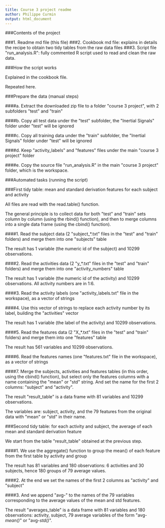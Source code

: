 ```yaml
---
title: Course 3 project readme
author: Philippe Curmin
output: html_document
---
```


###Contents of the project

###1. Readme md file (this file)
###2. Cookbook md file: explains in details the recipe to obtain two tidy tables from the raw data files
###3. Script file "run_analysis.R": fully commented R script used to read and clean the raw data. 

###How the script works

Explained in the cookbook file.

Repeated here.

###Prepare the data (manual steps)

####a. Extract the downloaded zip file to a folder "course 3 project", with 2 subfolders "test" and "train"

####b. Copy all test data under the "test" subfolder, the "Inertial Signals" folder under "test" will be ignored

####c. Copy all training data under the "train" subfolder, the "Inertial Signals" folder under "test" will be ignored

####d. Keep "activity_labels" and "features" files under the main "course 3 project" folder

####e. Copy the source file "run_analysis.R" in the main "course 3 project" folder, which is the workspace.

###Automated tasks (running the script)

###First tidy table: mean and standard derivation features for each subject and activity

All files are read with the read.table() function.

The general principle is to collect data for both "test" and "train" sets column by column (using the rbind() function), and then to merge columns into a single data frame (using the cbind() function).

####1. Read the subject data (2 "subject_*.txt" files in the "test" and "train" folders) and merge them into one "subjects" table 

The result has 1 variable (the numeric id of the subject) and 10299 observations.

####2. Read the activities data (2 "y_*.txt" files in the "test" and "train" folders) and merge them into one "activity_numbers" table

The result has 1 variable (the numeric id of the activity) and 10299 observations. All activity numbers are in 1:6.

####3. Read the activity labels (one "activity_labels.txt" file in the workspace), as a vector of strings

####4. Use this vector of strings to replace each activity number by its label, building the "activities" vector

The result has 1 variable (the label of the activity) and 10299 observations.

####5. Read the features data (2 "X_*.txt" files in the "test" and "train" folders) and merge them into one "features" table 

The result has 561 variables and 10299 observations.

####6. Read the features names (one "features.txt" file in the workspace), as a vector of strings

####7. Merge the subjects, activities and features tables (in this order, using the cbind() function), but select only the features columns with a name containing the  "mean" or "std" string. And set the name for the first 2 columns: "subject" and "activity".

The result "result_table" is a data frame with 81 variables and 10299 observations.

The variables are: subject, activity, and the 79 features from the original data with "mean" or "std" in their name.

###Second tidy table: for each activity and subject, the average of each mean and standard derivation feature

We start from the table "result_table" obtained at the previous step.

####1. We use the aggregate() function to group the mean() of each feature from the first table by activity and group

The result has 81 variables and 180 observations: 6 activities and 30 subjects, hence 180 groups of 79 average values.

####2. At the end we set the names of the first 2 columns as "activity" and "subject"

####3. And we append "avg-" to the names of the 79 variables corresponding to the average values of the mean and std features.

The result "averages_table" is a data frame with 81 variables and 180 observations: activity, subject, 79 average variables of the form "avg-*mean()*" or "avg-*std()*".
